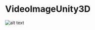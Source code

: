 # VideoImageUnity3D

![alt text](https://github.com/worldwardmobi/VideoImageUnity3D/blob/master/Resources/thumb.png)
